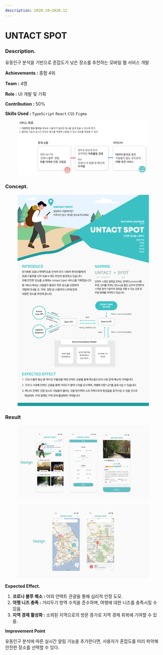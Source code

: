 ```yaml
---
description: 2020.10~2020.12
---
```


# UNTACT SPOT

### **Description.**&#x20;

유동인구 분석을 기반으로 혼잡도가 낮은 장소를 추천하는 모바일 웹 서비스 개발



**Achievements :** 종합 4위

**Team :** 4명

**Role :** UI 개발 및 기획

**Contribution :** 50%

**Skills Used :** `TypeScript` `React` `CSS` `Figma`

<figure><img src="../.gitbook/assets/UntactSpot-Goals.png" alt=""><figcaption></figcaption></figure>

### **Concept.**

<figure><img src="../.gitbook/assets/UntactSpot-Poster.png" alt=""><figcaption></figcaption></figure>

### **Result**

<figure><img src="../.gitbook/assets/UntactSpot-Design1.png" alt=""><figcaption></figcaption></figure>

<figure><img src="../.gitbook/assets/UntactSpot-Design2.png" alt=""><figcaption></figcaption></figure>

**Expected Effect.**

1. **코로나 블루 해소 :** 야외 언택트 관광을 통해 심리적 안정 도모.
2. **여행 니즈 충족 :** 거리두기 방역 수칙을 준수하며, 여행에 대한 니즈를 충족시킬 수 있음.
3. **지역 경제 활성화 :** 소외된 지역으로의 방문 증가로 지역 경제 회복에 기여할 수 있음.



**Improvement Point**

유동인구 분석에 따른 실시간 알림 기능을 추가한다면, 사용자가 혼잡도를 미리 파악해 안전한 장소를 선택할 수 있다.
